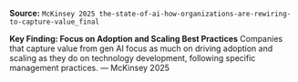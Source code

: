 **Source:** `McKinsey 2025 the-state-of-ai-how-organizations-are-rewiring-to-capture-value_final`

**Key Finding: Focus on Adoption and Scaling Best Practices**
Companies that capture value from gen AI focus as much on driving adoption and scaling as they do on technology development, following specific management practices. — McKinsey 2025
